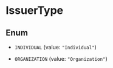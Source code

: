 

# IssuerType

## Enum


* `INDIVIDUAL` (value: `"Individual"`)

* `ORGANIZATION` (value: `"Organization"`)




